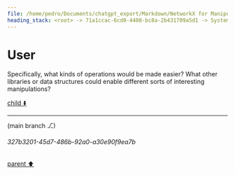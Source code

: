 ```yaml
---
file: /home/pedro/Documents/chatgpt_export/Markdown/NetworkX for Manipulating ASTs.md
heading_stack: <root> -> 71a1ccac-6cd0-4408-bc8a-2b431709a5d1 -> System -> 1dad7dfb-bea4-4abe-9d4a-6ce3af566faa -> System -> aaa28000-9b67-40c0-adba-594fac31b5cd -> User -> 470ac03f-1ee2-40df-9d83-ca0d9770fcde -> Assistant -> Representing ASTs as Graphs -> Operations -> 1. Transforming AST to NetworkX Graph -> 2. Analyzing and Manipulating -> 3. Transforming NetworkX Graph back to AST -> Advantages -> Caveats -> aaa2a60d-5686-41b9-b7fb-d8df3cc4f04c -> User
---
```

# User

Specifically, what kinds of operations would be made easier? What other libraries or data structures could enable different sorts of interesting manipulations?

[child ⬇️](#327b3201-45d7-486b-92a0-a30e90f9ea7b)

---

(main branch ⎇)
###### 327b3201-45d7-486b-92a0-a30e90f9ea7b
[parent ⬆️](#aaa2a60d-5686-41b9-b7fb-d8df3cc4f04c)
